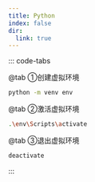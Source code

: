 ```yaml
---
title: Python
index: false
dir:
  link: true
---
```


::: code-tabs

@tab ①创建虚拟环境

```bash
python -m venv env
```

@tab ②激活虚拟环境

```bash
.\env\Scripts\activate
```

@tab ③退出虚拟环境

```bash
deactivate
```
:::

